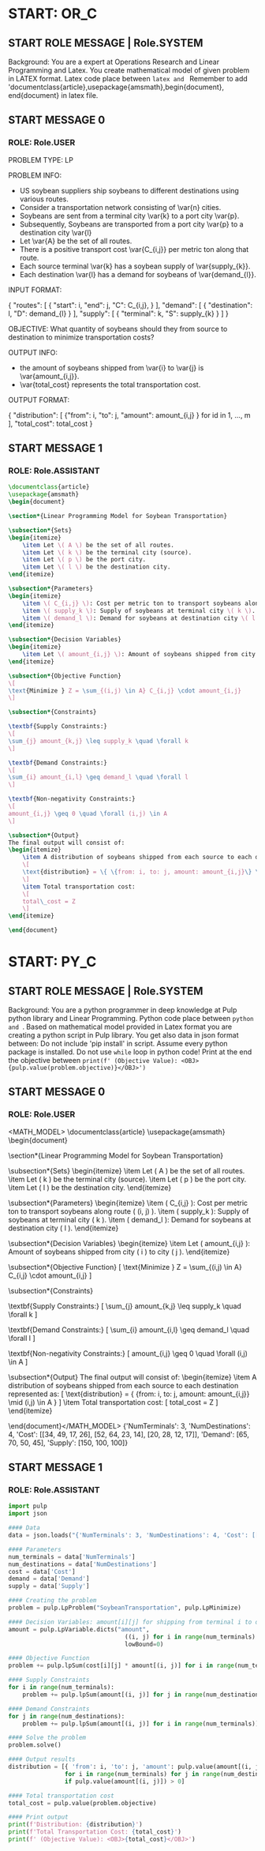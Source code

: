 # START: OR_C 
## START ROLE MESSAGE | Role.SYSTEM 
Background: You are a expert at Operations Research and Linear Programming and Latex. You create mathematical model of given problem in LATEX format. Latex code place between ```latex and ``` Remember to add 'documentclass{article},usepackage{amsmath},begin{document}, end{document} in latex file. 
## START MESSAGE 0 
### ROLE: Role.USER
<DESCRIPTION>
PROBLEM TYPE: LP

PROBLEM INFO:

- US soybean suppliers ship soybeans to different destinations using various routes.
- Consider a transportation network consisting of \var{n} cities.
- Soybeans are sent from a terminal city \var{k} to a port city \var{p}.
- Subsequently, Soybeans are transported from a port city \var{p} to a destination city \var{l}
- Let \var{A} be the set of all routes. 
- There is a positive transport cost \var{C_{i,j}} per metric ton along that route.
- Each source terminal \var{k} has a soybean supply of \var{supply_{k}}. 
- Each destination \var{l} has a demand for soybeans of \var{demand_{l}}.

INPUT FORMAT: 

{
    "routes": [
       {
        "start": i,
        "end": j,
        "C": C_{i,j},
       }
    ],
    "demand": [
        {
            "destination": l,
            "D": demand_{l}
        }
    ],
    "supply": [
        {
            "terminal": k,
            "S": supply_{k}
        }
    ]
}

OBJECTIVE: What quantity of soybeans should they from source to destination to minimize transportation costs?

OUTPUT INFO:

- the amount of soybeans shipped from \var{i} to \var{j} is \var{amount_{i,j}}.
- \var{total_cost} represents the total transportation cost.

OUTPUT FORMAT:

{
    "distribution": [
        {"from": i,
         "to": j,
         "amount": amount_{i,j}
        }
        for id in 1, ..., m
    ],
    "total_cost": total_cost
}


</DESCRIPTION>


## START MESSAGE 1 
### ROLE: Role.ASSISTANT
```latex
\documentclass{article}
\usepackage{amsmath}
\begin{document}

\section*{Linear Programming Model for Soybean Transportation}

\subsection*{Sets}
\begin{itemize}
    \item Let \( A \) be the set of all routes.
    \item Let \( k \) be the terminal city (source).
    \item Let \( p \) be the port city.
    \item Let \( l \) be the destination city.
\end{itemize}

\subsection*{Parameters}
\begin{itemize}
    \item \( C_{i,j} \): Cost per metric ton to transport soybeans along route \( (i, j) \).
    \item \( supply_k \): Supply of soybeans at terminal city \( k \).
    \item \( demand_l \): Demand for soybeans at destination city \( l \).
\end{itemize}

\subsection*{Decision Variables}
\begin{itemize}
    \item Let \( amount_{i,j} \): Amount of soybeans shipped from city \( i \) to city \( j \).
\end{itemize}

\subsection*{Objective Function}
\[
\text{Minimize } Z = \sum_{(i,j) \in A} C_{i,j} \cdot amount_{i,j}
\]

\subsection*{Constraints}

\textbf{Supply Constraints:}
\[
\sum_{j} amount_{k,j} \leq supply_k \quad \forall k
\]

\textbf{Demand Constraints:}
\[
\sum_{i} amount_{i,l} \geq demand_l \quad \forall l
\]

\textbf{Non-negativity Constraints:}
\[
amount_{i,j} \geq 0 \quad \forall (i,j) \in A
\]

\subsection*{Output}
The final output will consist of:
\begin{itemize}
    \item A distribution of soybeans shipped from each source to each destination represented as:
    \[
    \text{distribution} = \{ \{from: i, to: j, amount: amount_{i,j}\} \mid (i,j) \in A \}
    \]
    \item Total transportation cost:
    \[
    total\_cost = Z
    \]
\end{itemize}

\end{document}
```

# START: PY_C 
## START ROLE MESSAGE | Role.SYSTEM 
Background: You are a python programmer in deep knowledge at Pulp python library and Linear Programming. Python code place between ```python and ```. Based on mathematical model provided in Latex format you are creating a python script in Pulp library. You get also data in json format between: <DATA></DATA> Do not include 'pip install' in script. Assume every python package is installed. Do not use `while` loop in python code! Print at the end the objective between <OBJ></OBJ> `print(f' (Objective Value): <OBJ>{pulp.value(problem.objective)}</OBJ>')` 
## START MESSAGE 0 
### ROLE: Role.USER
<MATH_MODEL>
\documentclass{article}
\usepackage{amsmath}
\begin{document}

\section*{Linear Programming Model for Soybean Transportation}

\subsection*{Sets}
\begin{itemize}
    \item Let \( A \) be the set of all routes.
    \item Let \( k \) be the terminal city (source).
    \item Let \( p \) be the port city.
    \item Let \( l \) be the destination city.
\end{itemize}

\subsection*{Parameters}
\begin{itemize}
    \item \( C_{i,j} \): Cost per metric ton to transport soybeans along route \( (i, j) \).
    \item \( supply_k \): Supply of soybeans at terminal city \( k \).
    \item \( demand_l \): Demand for soybeans at destination city \( l \).
\end{itemize}

\subsection*{Decision Variables}
\begin{itemize}
    \item Let \( amount_{i,j} \): Amount of soybeans shipped from city \( i \) to city \( j \).
\end{itemize}

\subsection*{Objective Function}
\[
\text{Minimize } Z = \sum_{(i,j) \in A} C_{i,j} \cdot amount_{i,j}
\]

\subsection*{Constraints}

\textbf{Supply Constraints:}
\[
\sum_{j} amount_{k,j} \leq supply_k \quad \forall k
\]

\textbf{Demand Constraints:}
\[
\sum_{i} amount_{i,l} \geq demand_l \quad \forall l
\]

\textbf{Non-negativity Constraints:}
\[
amount_{i,j} \geq 0 \quad \forall (i,j) \in A
\]

\subsection*{Output}
The final output will consist of:
\begin{itemize}
    \item A distribution of soybeans shipped from each source to each destination represented as:
    \[
    \text{distribution} = \{ \{from: i, to: j, amount: amount_{i,j}\} \mid (i,j) \in A \}
    \]
    \item Total transportation cost:
    \[
    total\_cost = Z
    \]
\end{itemize}

\end{document}</MATH_MODEL>
<DATA>
{'NumTerminals': 3, 'NumDestinations': 4, 'Cost': [[34, 49, 17, 26], [52, 64, 23, 14], [20, 28, 12, 17]], 'Demand': [65, 70, 50, 45], 'Supply': [150, 100, 100]}</DATA>


## START MESSAGE 1 
### ROLE: Role.ASSISTANT
```python
import pulp
import json

#### Data
data = json.loads("{'NumTerminals': 3, 'NumDestinations': 4, 'Cost': [[34, 49, 17, 26], [52, 64, 23, 14], [20, 28, 12, 17]], 'Demand': [65, 70, 50, 45], 'Supply': [150, 100, 100]}")

#### Parameters
num_terminals = data['NumTerminals']
num_destinations = data['NumDestinations']
cost = data['Cost']
demand = data['Demand']
supply = data['Supply']

#### Creating the problem
problem = pulp.LpProblem("SoybeanTransportation", pulp.LpMinimize)

#### Decision Variables: amount[i][j] for shipping from terminal i to destination j
amount = pulp.LpVariable.dicts("amount", 
                                 ((i, j) for i in range(num_terminals) for j in range(num_destinations)),
                                 lowBound=0)

#### Objective Function
problem += pulp.lpSum(cost[i][j] * amount[(i, j)] for i in range(num_terminals) for j in range(num_destinations)), "Total Transportation Cost"

#### Supply Constraints
for i in range(num_terminals):
    problem += pulp.lpSum(amount[(i, j)] for j in range(num_destinations)) <= supply[i], f"Supply_Constraint_{i}"

#### Demand Constraints
for j in range(num_destinations):
    problem += pulp.lpSum(amount[(i, j)] for i in range(num_terminals)) >= demand[j], f"Demand_Constraint_{j}"

#### Solve the problem
problem.solve()

#### Output results
distribution = [{ 'from': i, 'to': j, 'amount': pulp.value(amount[(i, j)]) }
                for i in range(num_terminals) for j in range(num_destinations) 
                if pulp.value(amount[(i, j)]) > 0]

#### Total transportation cost
total_cost = pulp.value(problem.objective)

#### Print output
print(f'Distribution: {distribution}')
print(f'Total Transportation Cost: {total_cost}')
print(f' (Objective Value): <OBJ>{total_cost}</OBJ>')
```

